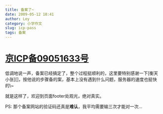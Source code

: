 ```yaml
---
title: 备案了~
date: 2009-05-12 18:41
author: Ley
category: 小学作文
slug: icp-pass
tags: 备案
---
```

[**京ICP备09051633号**][]
=========================

</p>
低调地说一声，备案已经搞定了，整个过程挺顺利的，这里要特别感谢一下[衡天小张][]，按他说的步骤备的案，基本上没有遇到什么问题，服务器的速度也挺快的\~

就是这样了，欢迎到页面footer处观光，绝对真实。

PS: 那个备案网站的验证码还真是**难认**，我平均需要输三次才能对一次...

  [**京ICP备09051633号**]: http://www.miibeian.gov.cn/
  [衡天小张]: http://hengtian.org/
